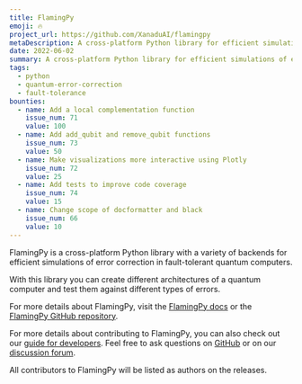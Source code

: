 ```yaml
---
title: FlamingPy
emoji: 🔥
project_url: https://github.com/XanaduAI/flamingpy
metaDescription: A cross-platform Python library for efficient simulations of error correction in fault-tolerant quantum computers.
date: 2022-06-02
summary: A cross-platform Python library for efficient simulations of error correction in fault-tolerant quantum computers.
tags:
  - python
  - quantum-error-correction
  - fault-tolerance
bounties:
  - name: Add a local complementation function
    issue_num: 71
    value: 100
  - name: Add add_qubit and remove_qubit functions
    issue_num: 73
    value: 50
  - name: Make visualizations more interactive using Plotly
    issue_num: 72
    value: 25
  - name: Add tests to improve code coverage
    issue_num: 74
    value: 15
  - name: Change scope of docformatter and black
    issue_num: 66
    value: 10
---
```



FlamingPy is a cross-platform Python library with a variety of backends for efficient simulations of error correction in fault-tolerant quantum computers.

With this library you can create different architectures of a quantum computer and test them against different types of errors.

For more details about FlamingPy, visit the [FlamingPy docs](https://flamingpy.readthedocs.io/en/latest/) or the [FlamingPy GitHub repository](https://github.com/XanaduAI/flamingpy).

For more details about contributing to FlamingPy, you can also check out our [guide for developers](https://flamingpy.readthedocs.io/en/latest/development/guide_for_devs.html). Feel free to ask questions on [GitHub](https://github.com/XanaduAI/flamingpy) or on our [discussion forum](https://github.com/XanaduAI/flamingpy/discussions).

All contributors to FlamingPy will be listed as authors on the releases.
